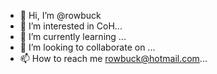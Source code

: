 - 👋 Hi, I’m @rowbuck
- 👀 I’m interested in CoH...
- 🌱 I’m currently learning ...
- 💞️ I’m looking to collaborate on ...
- 📫 How to reach me rowbuck@hotmail.com...

<!---
rowbuck/rowbuck is a ✨ special ✨ repository because its `README.md` (this file) appears on your GitHub profile.
You can click the Preview link to take a look at your changes.
--->
